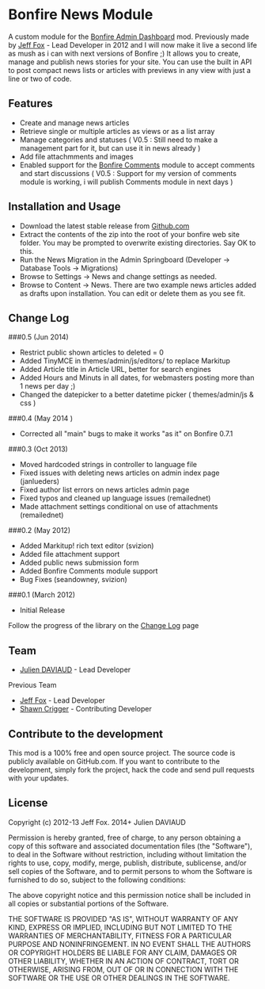 # Bonfire News Module

A custom module for the [Bonfire Admin Dashboard](https://github.com/ci-bonfire/Bonfire) mod. 
Previously made by [Jeff Fox](http://www.aeoliandigital.com/) - Lead Developer in 2012 and I will now
make it live a second life as mush as i can with next versions of Bonfire ;)
It allows you to create, manage and publish news stories for your site. You can use the built in API 
to post compact news lists or articles with previews in any view with just a line or two of code.

## Features

- Create and manage news articles
- Retrieve single or multiple articles as views or as a list array
- Manage categories and statuses 
( V0.5 : Still need to make a management part for it, but can use it in news already )
- Add file attachmments and images
- Enabled support for the [Bonfire Comments](https://github.com/jfox015/Bonfire-Comments) module to accept comments and start discussions
( V0.5 : Support for my version of comments module is working, i will publish Comments module in next days )

## Installation and Usage

- Download the latest stable release from [Github.com](https://github.com/juju95/Bonfire-JNews)
- Extract the contents of the zip into the root of your bonfire web site folder. You may be prompted to overwrite existing directories. Say OK to this.
- Run the News Migration in the Admin Springboard (Developer -> Database Tools -> Migrations)
- Browse to Settings -> News and change settings as needed. 
- Browse to Content -> News. There are two example news articles added as drafts upon installation. You can edit or delete them as you see fit.

## Change Log
###0.5 (Jun 2014)
- Restrict public shown articles to deleted = 0 
- Added TinyMCE in themes/admin/js/editors/ to replace Markitup
- Added Article title in Article URL, better for search engines
- Added Hours and Minuts in all dates, for webmasters posting more than 1 news per day ;)
- Changed the datepicker to a better datetime picker ( themes/admin/js & css )

###0.4 (May 2014 )
- Corrected all "main" bugs to make it works "as it" on Bonfire 0.7.1

###0.3 (Oct 2013)
- Moved hardcoded strings in controller to language file
- Fixed issues with deleting news articles on admin index page (janlueders)
- Fixed author list errors on news articles admin page
- Fixed typos and cleaned up language issues (remailednet)
- Made attachment settings conditional on use of attachments (remailednet)

###0.2 (May 2012)
- Added Markitup! rich text editor (svizion)
- Added file attachment support
- Added public news submission form
- Added Bonfire Comments module support
- Bug Fixes (seandowney, svizion)

###0.1 (March 2012)
- Initial Release

Follow the progress of the library on the [Change Log](https://github.com/jfox015/Bonfire-News/wiki/Change-Log) page

## Team
- [Julien DAVIAUD](https://github.com/juju95) - Lead Developer

Previous Team
- [Jeff Fox](http://www.aeoliandigital.com/) - Lead Developer
- [Shawn Crigger](http://www.s-vizion.com/)  - Contributing Developer
 
## Contribute to the development

This mod is a 100% free and open source project. The source code is publicly available on GitHub.com. 
If you want to contribute to the development, simply fork the project, hack the code and send pull requests with your updates.

## License

Copyright (c) 2012-13 Jeff Fox. 2014+ Julien DAVIAUD

Permission is hereby granted, free of charge, to any person obtaining a copy
of this software and associated documentation files (the "Software"), to deal
in the Software without restriction, including without limitation the rights
to use, copy, modify, merge, publish, distribute, sublicense, and/or sell
copies of the Software, and to permit persons to whom the Software is
furnished to do so, subject to the following conditions:

The above copyright notice and this permission notice shall be included in
all copies or substantial portions of the Software.

THE SOFTWARE IS PROVIDED "AS IS", WITHOUT WARRANTY OF ANY KIND, EXPRESS OR
IMPLIED, INCLUDING BUT NOT LIMITED TO THE WARRANTIES OF MERCHANTABILITY,
FITNESS FOR A PARTICULAR PURPOSE AND NONINFRINGEMENT. IN NO EVENT SHALL THE
AUTHORS OR COPYRIGHT HOLDERS BE LIABLE FOR ANY CLAIM, DAMAGES OR OTHER
LIABILITY, WHETHER IN AN ACTION OF CONTRACT, TORT OR OTHERWISE, ARISING FROM,
OUT OF OR IN CONNECTION WITH THE SOFTWARE OR THE USE OR OTHER DEALINGS IN
THE SOFTWARE.